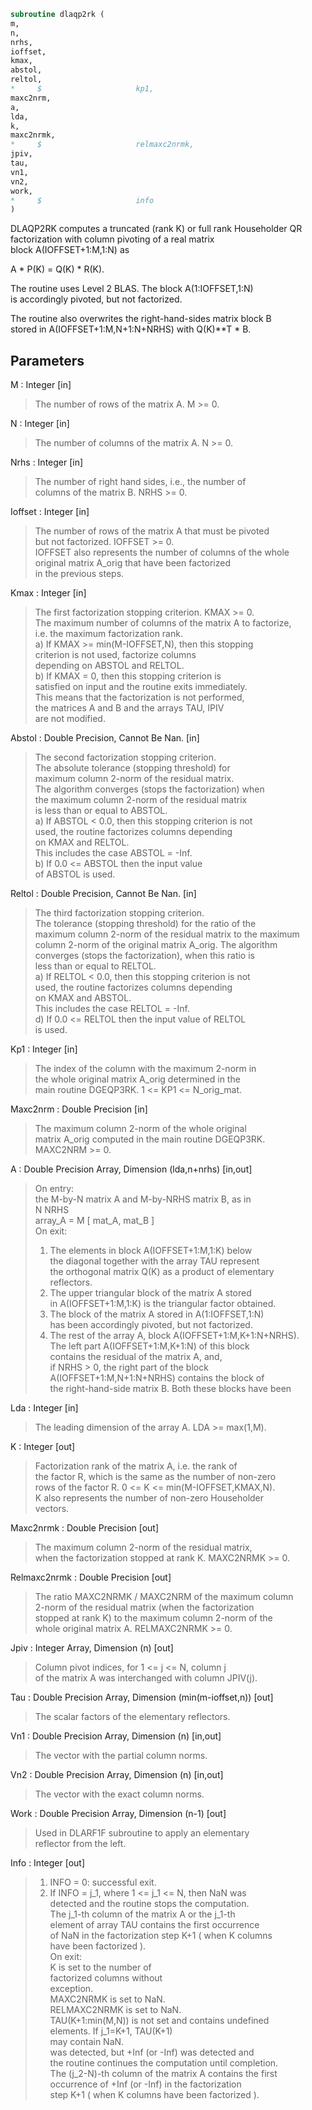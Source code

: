 ```fortran  
subroutine dlaqp2rk (  
m,  
n,  
nrhs,  
ioffset,  
kmax,  
abstol,  
reltol,  
*     $                     kp1,  
maxc2nrm,  
a,  
lda,  
k,  
maxc2nrmk,  
*     $                     relmaxc2nrmk,  
jpiv,  
tau,  
vn1,  
vn2,  
work,  
*     $                     info  
)  
```  
  
DLAQP2RK computes a truncated (rank K) or full rank Householder QR  
factorization with column pivoting of a real matrix  
block A(IOFFSET+1:M,1:N) as  
  
A * P(K) = Q(K) * R(K).  
  
The routine uses Level 2 BLAS. The block A(1:IOFFSET,1:N)  
is accordingly pivoted, but not factorized.  
  
The routine also overwrites the right-hand-sides matrix block B  
stored in A(IOFFSET+1:M,N+1:N+NRHS) with Q(K)**T * B.  
  
## Parameters  
M : Integer [in]  
> The number of rows of the matrix A. M >= 0.  
  
N : Integer [in]  
> The number of columns of the matrix A. N >= 0.  
  
Nrhs : Integer [in]  
> The number of right hand sides, i.e., the number of  
> columns of the matrix B. NRHS >= 0.  
  
Ioffset : Integer [in]  
> The number of rows of the matrix A that must be pivoted  
> but not factorized. IOFFSET >= 0.  
> IOFFSET also represents the number of columns of the whole  
> original matrix A_orig that have been factorized  
> in the previous steps.  
  
Kmax : Integer [in]  
> The first factorization stopping criterion. KMAX >= 0.  
> The maximum number of columns of the matrix A to factorize,  
> i.e. the maximum factorization rank.  
> a) If KMAX >= min(M-IOFFSET,N), then this stopping  
> criterion is not used, factorize columns  
> depending on ABSTOL and RELTOL.  
> b) If KMAX = 0, then this stopping criterion is  
> satisfied on input and the routine exits immediately.  
> This means that the factorization is not performed,  
> the matrices A and B and the arrays TAU, IPIV  
> are not modified.  
  
Abstol : Double Precision, Cannot Be Nan. [in]  
> The second factorization stopping criterion.  
> The absolute tolerance (stopping threshold) for  
> maximum column 2-norm of the residual matrix.  
> The algorithm converges (stops the factorization) when  
> the maximum column 2-norm of the residual matrix  
> is less than or equal to ABSTOL.  
> a) If ABSTOL < 0.0, then this stopping criterion is not  
> used, the routine factorizes columns depending  
> on KMAX and RELTOL.  
> This includes the case ABSTOL = -Inf.  
> b) If 0.0 <= ABSTOL then the input value  
> of ABSTOL is used.  
  
Reltol : Double Precision, Cannot Be Nan. [in]  
> The third factorization stopping criterion.  
> The tolerance (stopping threshold) for the ratio of the  
> maximum column 2-norm of the residual matrix to the maximum  
> column 2-norm of the original matrix A_orig. The algorithm  
> converges (stops the factorization), when this ratio is  
> less than or equal to RELTOL.  
> a) If RELTOL < 0.0, then this stopping criterion is not  
> used, the routine factorizes columns depending  
> on KMAX and ABSTOL.  
> This includes the case RELTOL = -Inf.  
> d) If 0.0 <= RELTOL then the input value of RELTOL  
> is used.  
  
Kp1 : Integer [in]  
> The index of the column with the maximum 2-norm in  
> the whole original matrix A_orig determined in the  
> main routine DGEQP3RK. 1 <= KP1 <= N_orig_mat.  
  
Maxc2nrm : Double Precision [in]  
> The maximum column 2-norm of the whole original  
> matrix A_orig computed in the main routine DGEQP3RK.  
> MAXC2NRM >= 0.  
  
A : Double Precision Array, Dimension (lda,n+nrhs) [in,out]  
> On entry:  
> the M-by-N matrix A and M-by-NRHS matrix B, as in  
> N     NRHS  
> array_A   =   M  [ mat_A, mat_B ]  
> On exit:  
> 1. The elements in block A(IOFFSET+1:M,1:K) below  
> the diagonal together with the array TAU represent  
> the orthogonal matrix Q(K) as a product of elementary  
> reflectors.  
> 2. The upper triangular block of the matrix A stored  
> in A(IOFFSET+1:M,1:K) is the triangular factor obtained.  
> 3. The block of the matrix A stored in A(1:IOFFSET,1:N)  
> has been accordingly pivoted, but not factorized.  
> 4. The rest of the array A, block A(IOFFSET+1:M,K+1:N+NRHS).  
> The left part A(IOFFSET+1:M,K+1:N) of this block  
> contains the residual of the matrix A, and,  
> if NRHS > 0, the right part of the block  
> A(IOFFSET+1:M,N+1:N+NRHS) contains the block of  
> the right-hand-side matrix B. Both these blocks have been  
  
Lda : Integer [in]  
> The leading dimension of the array A. LDA >= max(1,M).  
  
K : Integer [out]  
> Factorization rank of the matrix A, i.e. the rank of  
> the factor R, which is the same as the number of non-zero  
> rows of the factor R. 0 <= K <= min(M-IOFFSET,KMAX,N).  
> K also represents the number of non-zero Householder  
> vectors.  
  
Maxc2nrmk : Double Precision [out]  
> The maximum column 2-norm of the residual matrix,  
> when the factorization stopped at rank K. MAXC2NRMK >= 0.  
  
Relmaxc2nrmk : Double Precision [out]  
> The ratio MAXC2NRMK / MAXC2NRM of the maximum column  
> 2-norm of the residual matrix (when the factorization  
> stopped at rank K) to the maximum column 2-norm of the  
> whole original matrix A. RELMAXC2NRMK >= 0.  
  
Jpiv : Integer Array, Dimension (n) [out]  
> Column pivot indices, for 1 <= j <= N, column j  
> of the matrix A was interchanged with column JPIV(j).  
  
Tau : Double Precision Array, Dimension (min(m-ioffset,n)) [out]  
> The scalar factors of the elementary reflectors.  
  
Vn1 : Double Precision Array, Dimension (n) [in,out]  
> The vector with the partial column norms.  
  
Vn2 : Double Precision Array, Dimension (n) [in,out]  
> The vector with the exact column norms.  
  
Work : Double Precision Array, Dimension (n-1) [out]  
> Used in DLARF1F subroutine to apply an elementary  
> reflector from the left.  
  
Info : Integer [out]  
> 1) INFO = 0: successful exit.  
> 2) If INFO = j_1, where 1 <= j_1 <= N, then NaN was  
> detected and the routine stops the computation.  
> The j_1-th column of the matrix A or the j_1-th  
> element of array TAU contains the first occurrence  
> of NaN in the factorization step K+1 ( when K columns  
> have been factorized ).  
> On exit:  
> K                  is set to the number of  
> factorized columns without  
> exception.  
> MAXC2NRMK          is set to NaN.  
> RELMAXC2NRMK       is set to NaN.  
> TAU(K+1:min(M,N))  is not set and contains undefined  
> elements. If j_1=K+1, TAU(K+1)  
> may contain NaN.  
> was detected, but +Inf (or -Inf) was detected and  
> the routine continues the computation until completion.  
> The (j_2-N)-th column of the matrix A contains the first  
> occurrence of +Inf (or -Inf) in the factorization  
> step K+1 ( when K columns have been factorized ).  
  
